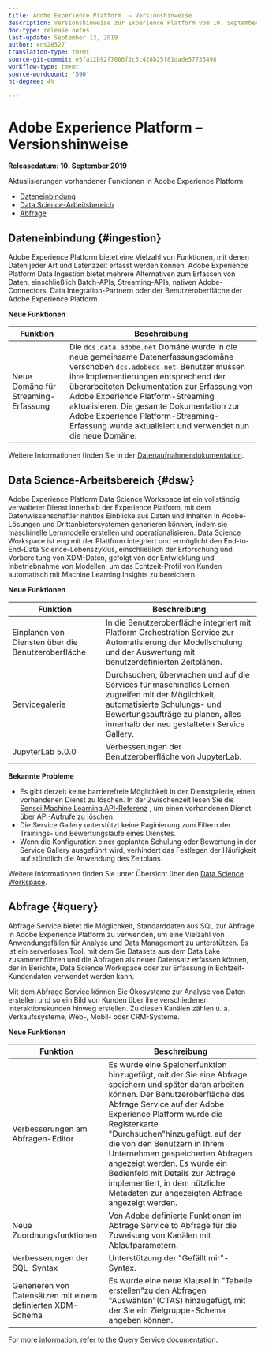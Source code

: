 ```yaml
---
title: Adobe Experience Platform  – Versionshinweise
description: Versionshinweise zur Experience Platform vom 10. September 2019
doc-type: release notes
last-update: September 13, 2019
author: ens28527
translation-type: tm+mt
source-git-commit: e5fa12b92f7006f2c5c428b25f81dade57733498
workflow-type: tm+mt
source-wordcount: '590'
ht-degree: 4%

---
```



# Adobe Experience Platform – Versionshinweise

**Releasedatum: 10. September 2019**

Aktualisierungen vorhandener Funktionen in Adobe Experience Platform:

* [Dateneinbindung](#ingestion)
* [Data Science-Arbeitsbereich](#dsw)
* [Abfrage](#query)

## Dateneinbindung {#ingestion}

Adobe Experience Platform bietet eine Vielzahl von Funktionen, mit denen Daten jeder Art und Latenzzeit erfasst werden können. Adobe Experience Platform Data Ingestion bietet mehrere Alternativen zum Erfassen von Daten, einschließlich Batch-APIs, Streaming-APIs, nativen Adobe-Connectors, Data Integration-Partnern oder der Benutzeroberfläche der Adobe Experience Platform.

**Neue Funktionen**

| Funktion | Beschreibung |
| ----------- | ---------- |
| Neue Domäne für Streaming-Erfassung | Die `dcs.data.adobe.net` Domäne wurde in die neue gemeinsame Datenerfassungsdomäne verschoben `dcs.adobedc.net`. Benutzer müssen ihre Implementierungen entsprechend der überarbeiteten Dokumentation zur Erfassung von Adobe Experience Platform-Streaming aktualisieren. Die gesamte Dokumentation zur Adobe Experience Platform-Streaming-Erfassung wurde aktualisiert und verwendet nun die neue Domäne. |

Weitere Informationen finden Sie in der [Datenaufnahmendokumentation](../../ingestion/home.md).

## Data Science-Arbeitsbereich {#dsw}

Adobe Experience Platform Data Science Workspace ist ein vollständig verwalteter Dienst innerhalb der Experience Platform, mit dem Datenwissenschaftler nahtlos Einblicke aus Daten und Inhalten in Adobe-Lösungen und Drittanbietersystemen generieren können, indem sie maschinelle Lernmodelle erstellen und operationalisieren. Data Science Workspace ist eng mit der Plattform integriert und ermöglicht den End-to-End-Data Science-Lebenszyklus, einschließlich der Erforschung und Vorbereitung von XDM-Daten, gefolgt von der Entwicklung und Inbetriebnahme von Modellen, um das Echtzeit-Profil von Kunden automatisch mit Machine Learning Insights zu bereichern.

**Neue Funktionen**

| Funktion | Beschreibung |
| -----------| ---------- |
| Einplanen von Diensten über die Benutzeroberfläche | In die Benutzeroberfläche integriert mit Platform Orchestration Service zur Automatisierung der Modellschulung und der Auswertung mit benutzerdefinierten Zeitplänen. |
| Servicegalerie | Durchsuchen, überwachen und auf die Services für maschinelles Lernen zugreifen mit der Möglichkeit, automatisierte Schulungs- und Bewertungsaufträge zu planen, alles innerhalb der neu gestalteten Service Gallery. |
| JupyterLab 5.0.0 | Verbesserungen der Benutzeroberfläche von JupyterLab. |

**Bekannte Probleme**

* Es gibt derzeit keine barrierefreie Möglichkeit in der Dienstgalerie, einen vorhandenen Dienst zu löschen. In der Zwischenzeit lesen Sie die [Sensei Machine Learning API-Referenz](https://www.adobe.io/apis/experienceplatform/home/api-reference.html#!acpdr/swagger-specs/sensei-ml-api.yaml) , um einen vorhandenen Dienst über API-Aufrufe zu löschen.
* Die Service Gallery unterstützt keine Paginierung zum Filtern der Trainings- und Bewertungsläufe eines Dienstes.
* Wenn die Konfiguration einer geplanten Schulung oder Bewertung in der Service Gallery ausgeführt wird, verhindert das Festlegen der Häufigkeit auf stündlich die Anwendung des Zeitplans.

Weitere Informationen finden Sie unter Übersicht über den [Data Science Workspace](../../data-science-workspace/home.md).

## Abfrage {#query}

Abfrage Service bietet die Möglichkeit, Standarddaten aus SQL zur Abfrage in Adobe Experience Platform zu verwenden, um eine Vielzahl von Anwendungsfällen für Analyse und Data Management zu unterstützen. Es ist ein serverloses Tool, mit dem Sie Datasets aus dem Data Lake zusammenführen und die Abfragen als neuer Datensatz erfassen können, der in Berichte, Data Science Workspace oder zur Erfassung in Echtzeit-Kundendaten verwendet werden kann.

Mit dem Abfrage Service können Sie Ökosysteme zur Analyse von Daten erstellen und so ein Bild von Kunden über ihre verschiedenen Interaktionskunden hinweg erstellen. Zu diesen Kanälen zählen u. a. Verkaufssysteme, Web-, Mobil- oder CRM-Systeme.

**Neue Funktionen**

| Funktion | Beschreibung |
| -----------| ---------- |
| Verbesserungen am Abfragen-Editor | Es wurde eine Speicherfunktion hinzugefügt, mit der Sie eine Abfrage speichern und später daran arbeiten können. Der Benutzeroberfläche des Abfrage Service auf der Adobe Experience Platform wurde die Registerkarte &quot;Durchsuchen&quot;hinzugefügt, auf der die von den Benutzern in Ihrem Unternehmen gespeicherten Abfragen angezeigt werden. Es wurde ein Bedienfeld mit Details zur Abfrage implementiert, in dem nützliche Metadaten zur angezeigten Abfrage angezeigt werden. |
| Neue Zuordnungsfunktionen | Von Adobe definierte Funktionen im Abfrage Service to Abfrage für die Zuweisung von Kanälen mit Ablaufparametern. |
| Verbesserungen der SQL-Syntax | Unterstützung der &quot;Gefällt mir&quot;-Syntax. |
| Generieren von Datensätzen mit einem definierten XDM-Schema | Es wurde eine neue Klausel in &quot;Tabelle erstellen&quot;zu den Abfragen &quot;Auswählen&quot;(CTAS) hinzugefügt, mit der Sie ein Zielgruppe-Schema angeben können. |

For more information, refer to the [Query Service documentation](../../query-service/home.md).